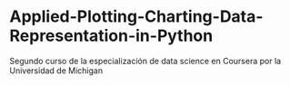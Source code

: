 # Applied-Plotting-Charting-Data-Representation-in-Python
Segundo curso de la especialización de data science en Coursera por la Universidad de Michigan

